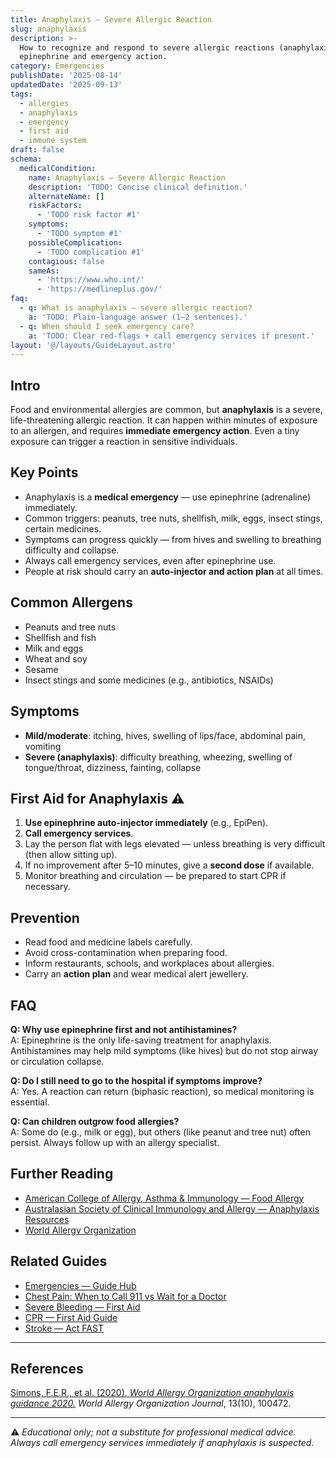 ```yaml
---
title: Anaphylaxis — Severe Allergic Reaction
slug: anaphylaxis
description: >-
  How to recognize and respond to severe allergic reactions (anaphylaxis) with
  epinephrine and emergency action.
category: Emergencies
publishDate: '2025-08-14'
updatedDate: '2025-09-13'
tags:
  - allergies
  - anaphylaxis
  - emergency
  - first aid
  - immune system
draft: false
schema:
  medicalCondition:
    name: Anaphylaxis — Severe Allergic Reaction
    description: 'TODO: Concise clinical definition.'
    alternateName: []
    riskFactors:
      - 'TODO risk factor #1'
    symptoms:
      - 'TODO symptom #1'
    possibleComplication:
      - 'TODO complication #1'
    contagious: false
    sameAs:
      - 'https://www.who.int/'
      - 'https://medlineplus.gov/'
faq:
  - q: What is anaphylaxis — severe allergic reaction?
    a: 'TODO: Plain-language answer (1–2 sentences).'
  - q: When should I seek emergency care?
    a: 'TODO: Clear red-flags + call emergency services if present.'
layout: '@/layouts/GuideLayout.astro'
---
```

## Intro
Food and environmental allergies are common, but **anaphylaxis** is a severe, life-threatening allergic reaction. It can happen within minutes of exposure to an allergen, and requires **immediate emergency action**. Even a tiny exposure can trigger a reaction in sensitive individuals.

## Key Points
- Anaphylaxis is a **medical emergency** — use epinephrine (adrenaline) immediately.  
- Common triggers: peanuts, tree nuts, shellfish, milk, eggs, insect stings, certain medicines.  
- Symptoms can progress quickly — from hives and swelling to breathing difficulty and collapse.  
- Always call emergency services, even after epinephrine use.  
- People at risk should carry an **auto-injector and action plan** at all times.  

## Common Allergens
- Peanuts and tree nuts  
- Shellfish and fish  
- Milk and eggs  
- Wheat and soy  
- Sesame  
- Insect stings and some medicines (e.g., antibiotics, NSAIDs)  

## Symptoms
- **Mild/moderate**: itching, hives, swelling of lips/face, abdominal pain, vomiting  
- **Severe (anaphylaxis)**: difficulty breathing, wheezing, swelling of tongue/throat, dizziness, fainting, collapse  

## First Aid for Anaphylaxis ⚠️
1. **Use epinephrine auto-injector immediately** (e.g., EpiPen).  
2. **Call emergency services**.  
3. Lay the person flat with legs elevated — unless breathing is very difficult (then allow sitting up).  
4. If no improvement after 5–10 minutes, give a **second dose** if available.  
5. Monitor breathing and circulation — be prepared to start CPR if necessary.  

## Prevention
- Read food and medicine labels carefully.  
- Avoid cross-contamination when preparing food.  
- Inform restaurants, schools, and workplaces about allergies.  
- Carry an **action plan** and wear medical alert jewellery.  

## FAQ
**Q: Why use epinephrine first and not antihistamines?**  
A: Epinephrine is the only life-saving treatment for anaphylaxis. Antihistamines may help mild symptoms (like hives) but do not stop airway or circulation collapse.  

**Q: Do I still need to go to the hospital if symptoms improve?**  
A: Yes. A reaction can return (biphasic reaction), so medical monitoring is essential.  

**Q: Can children outgrow food allergies?**  
A: Some do (e.g., milk or egg), but others (like peanut and tree nut) often persist. Always follow up with an allergy specialist.  

## Further Reading
- [American College of Allergy, Asthma & Immunology — Food Allergy](https://acaai.org/allergies/allergic-conditions/food/)  
- [Australasian Society of Clinical Immunology and Allergy — Anaphylaxis Resources](https://www.allergy.org.au/patients/anaphylaxis)  
- [World Allergy Organization](https://www.worldallergy.org/)  

## Related Guides
- [Emergencies — Guide Hub](/guides/emergencies)  
- [Chest Pain: When to Call 911 vs Wait for a Doctor](/guides/chest-pain-when-to-call-911)  
- [Severe Bleeding — First Aid](/guides/severe-bleeding)  
- [CPR — First Aid Guide](/guides/cpr)  
- [Stroke — Act FAST](/guides/stroke)  

---

## References
[Simons, F.E.R., et al. (2020). *World Allergy Organization anaphylaxis guidance 2020.*](https://doi.org/10.1016/j.waojou.2020.100472) *World Allergy Organization Journal*, 13(10), 100472.  

---

⚠️ *Educational only; not a substitute for professional medical advice. Always call emergency services immediately if anaphylaxis is suspected.*

